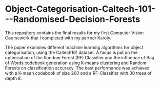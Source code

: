 # Object-Categorisation-Caltech-101---Randomised-Decision-Forests
This repository contains the final results for my first Computer Vision Coursework that I completed with my partner Karoly.

The paper examines different machine learning algorithms for object categorisation, using the Caltech101 dataset. A focus is put on the optimisation of the Random Forest (RF) Classifier and the influence of Bag of Words codebook generation using K-means clustering and Random Forests on classification accuracy. The best performance was achieved with a K-mean codebook of size 200 and a RF-Classifier with 30 trees of depth 8.
